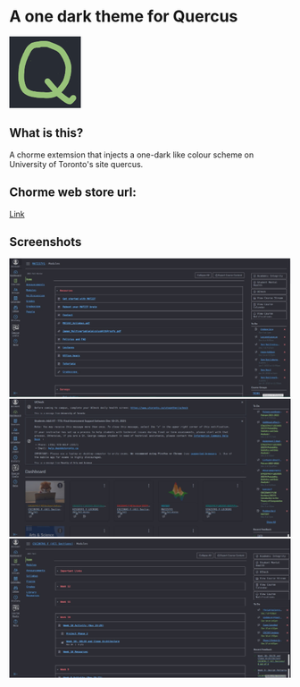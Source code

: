 # A one dark theme for Quercus
![](images/128.png)
## What is this? 
A chorme extemsion that injects a one-dark like colour scheme on University of Toronto's site quercus.
## Chorme web store url:
[Link](https://chrome.google.com/webstore/detail/one-dark-theme-for-quercu/abpbfjmnfnnpfepahhgnkmdlmffmkifj?)

## Screenshots
![](images/SharedScreenshot1.jpg)
![](images/SharedScreenshot2.jpg)
![](images/SharedScreenshot3.jpg)